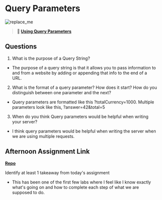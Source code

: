 # Query Parameters

![replace_me](https://codeworks.blob.core.windows.net/public/assets/img/illustrations/placeholder.svg)

> **📖 [Using Query Parameters](https://codeworksacademy.com/fs-student-guide/resources/wk5/01-Query-Parameters)**

## Questions

1. What is the purpose of a Query String?

- The purpose of a query string is that it allows you to pass information to and from a website by adding or appending that info to the end of a URL.

2. What is the format of a query parameter? How does it start? How do you distinguish between one parameter and the next?

- Query parameters are formatted like this ?totalCurrency=1000. Multiple parameters look like this, ?answer=42&total=5

3. When do you think Query parameters would be helpful when writing your server?

- I think query parameters would be helpful when writing the server when we are using multiple requests.

## Afternoon Assignment Link

**[Repo](https://github.com/PKILB/burger-shack)**

Identify at least 1 takeaway from today's assignment

- This has been one of the first few labs where I feel like I know exactly what's going on and how to complete each step of what we are supposed to do.